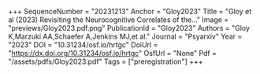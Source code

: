 +++
SequenceNumber = "20231213"
Anchor = "Gloy2023"
Title = "Gloy et al (2023) Revisiting the Neurocognitive Correlates of the..."
Image = "previews/Gloy2023.pdf.png"
PublicationId = "Gloy2023"
Authors = "Gloy K,Marzuki AA,Schaefer A,Jenkins MJ,et al."
Journal = "Psyarxiv"
Year = "2023"
DOI = "10.31234/osf.io/hrtgc"
DoiUrl = "https://dx.doi.org/10.31234/osf.io/hrtgc"
OsfUrl = "None"
Pdf = "/assets/pdfs/Gloy2023.pdf"
Tags = ["preregistration"]
+++